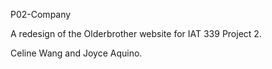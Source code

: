 P02-Company

A redesign of the Olderbrother website for IAT 339 Project 2.

Celine Wang and Joyce Aquino.